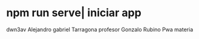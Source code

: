 # npm run serve| iniciar app
dwn3av 
Alejandro gabriel Tarragona
profesor Gonzalo Rubino Pwa materia
